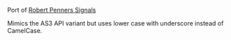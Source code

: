 Port of [Robert Penners Signals](https://github.com/robertpenner/as3-signals)

Mimics the AS3 API variant but uses lower case with underscore instead of CamelCase.